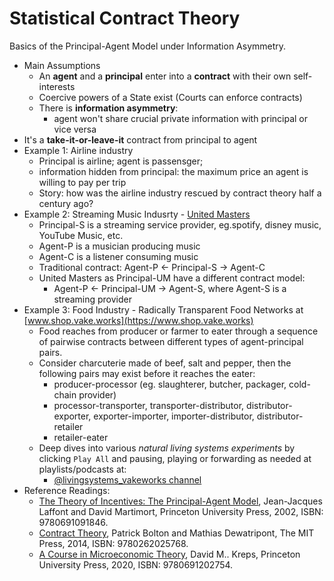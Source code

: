 # Statistical Contract Theory

Basics of the Principal-Agent Model under Information Asymmetry.

- Main Assumptions
  - An **agent** and a **principal** enter into a **contract** with their own self-interests
  - Coercive powers of a State exist (Courts can enforce contracts)
  - There is **information asymmetry**:
    - agent won't share crucial private information with principal or vice versa
- It's a **take-it-or-leave-it** contract from principal to agent
- Example 1: Airline industry
  - Principal is airline; agent is passensger; 
  - information hidden from principal: the maximum price an agent is willing to pay per trip
  - Story: how was the airline industry rescued by contract theory half a century ago?
- Example 2: Streaming Music Indusrty - [United Masters](https://unitedmasters.com/)
  - Principal-S is a streaming service provider, eg.spotify, disney music, YouTube Music, etc.
  - Agent-P is a musician producing music
  - Agent-C is a listener consuming music
  - Traditional contract: Agent-P <- Principal-S -> Agent-C 
  - United Masters as Principal-UM have a different contract model: 
    - Agent-P <- Principal-UM -> Agent-S, where Agent-S is a streaming provider
- Example 3: Food Industry - Radically Transparent Food Networks at [www.shop.vake.works](https://www.shop.vake.works)
  - Food reaches from producer or farmer to eater through a sequence of pairwise contracts between different types of agent-principal pairs. 
  - Consider charcuterie made of beef, salt and pepper, then the following pairs may exist before it reaches the eater:
    - producer-processor (eg. slaughterer, butcher, packager, cold-chain provider)
    - processor-transporter, transporter-distributor, distributor-exporter, exporter-importer, importer-distributor, distributor-retailer
    - retailer-eater
  - Deep dives into various *natural living systems experiments* by clicking `Play All` and pausing, playing or forwarding as needed at playlists/podcasts at:
    - [@livingsystems_vakeworks channel](https://www.youtube.com/@livingsystems_vakeworks)
- Reference Readings:
    - [The Theory of Incentives: The Principal-Agent Model](https://press.princeton.edu/books/paperback/9780691091846/the-theory-of-incentives), Jean-Jacques Laffont and David Martimort, Princeton University Press, 2002, ISBN: 9780691091846.
    - [Contract Theory](https://mitpress.mit.edu/9780262025768/contract-theory/), Patrick Bolton and Mathias Dewatripont, The MIT Press, 2014, ISBN: 9780262025768.
    - [A Course in Microeconomic Theory](https://press.princeton.edu/books/paperback/9780691202754/a-course-in-microeconomic-theory), David M.. Kreps, Princeton University Press, 2020, ISBN: 9780691202754.


